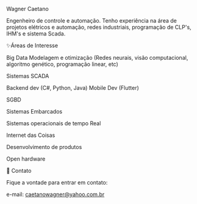 Wagner Caetano

Engenheiro de controle e automação.
Tenho experiência na área de projetos elétricos e automação, redes industriais, programação de CLP's, IHM's e sistema Scada.


✨Áreas de Interesse

Big Data
  Modelagem e otimização (Redes neurais, visão computacional, algoritmo genético, programação linear, etc)

Sistemas SCADA

Backend dev (C#, Python, Java)
Mobile Dev (Flutter)

SGBD

Sistemas Embarcados

Sistemas operacionais de tempo Real

Internet das Coisas

Desenvolvimento de produtos

Open hardware

💌 Contato

Fique a vontade para entrar em contato:

e-mail: caetanowagner@yahoo.com.br
<!---
caetanowagner/caetanowagner is a ✨ special ✨ repository because its `README.md` (this file) appears on your GitHub profile.
You can click the Preview link to take a look at your changes.
--->
